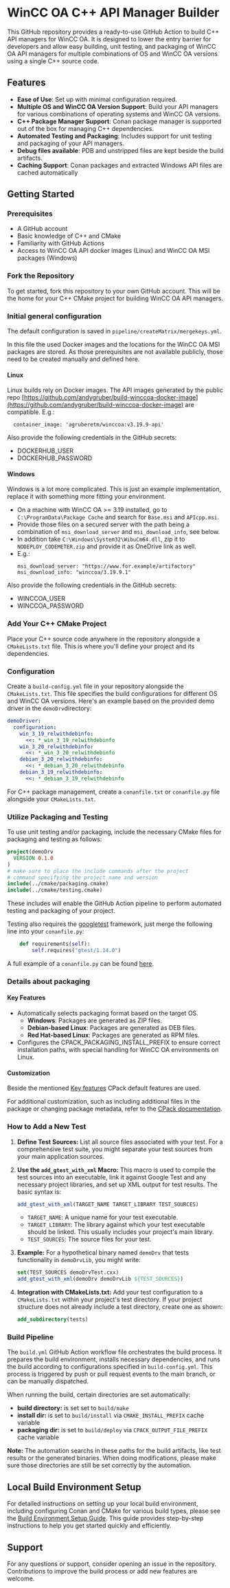 # WinCC OA C++ API Manager Builder

This GitHub repository provides a ready-to-use GitHub Action to build C++ API managers for WinCC OA.
It is designed to lower the entry barrier for developers and allow easy building, unit testing, and packaging of WinCC OA API managers for multiple combinations of OS and WinCC OA versions using a single C++ source code.

## Features

- **Ease of Use**: Set up with minimal configuration required.
- **Multiple OS and WinCC OA Version Support**: Build your API managers for various combinations of operating systems and WinCC OA versions.
- **C++ Package Manager Support**: Conan package manager is supported out of the box for managing C++ dependencies.
- **Automated Testing and Packaging**: Includes support for unit testing and packaging of your API managers.
- **Debug files available**: PDB and unstripped files are kept beside the build artifacts.
- **Caching Support**: Conan packages and extracted Windows API files are cached automatically

## Getting Started

### Prerequisites

- A GitHub account
- Basic knowledge of C++ and CMake
- Familiarity with GitHub Actions
- Access to WinCC OA API docker images (Linux) and WinCC OA MSI packages (Windows)

### Fork the Repository

To get started, fork this repository to your own GitHub account. This will be the home for your C++ CMake project for building WinCC OA API managers.

### Initial general configuration

The default configuration is saved in `pipeline/createMatrix/mergekeys.yml`.

In this file the used Docker images and the locations for the WinCC OA MSI packages are stored.
As those prerequisites are not available publicly, those need to be created manually and defined here.

#### Linux

Linux builds rely on Docker images.
The API images generated by the public repo [https://github.com/andygruber/build-winccoa-docker-image](https://github.com/andygruber/build-winccoa-docker-image) are compatible.
E.g.: 
```
  container_image: 'agruberetm/winccoa:v3.19.9-api'
```

Also provide the following credentials in the GitHub secrets:
- DOCKERHUB_USER
- DOCKERHUB_PASSWORD

#### Windows

Windows is a lot more complicated. This is just an example implementation, replace it with something more fitting your environment.

- On a machine with WinCC OA >= 3.19 installed, go to `C:\ProgramData\Package Cache` and search for `Base.msi` and `APIcpp.msi`.
- Provide those files on a secured server with the path being a combination of `msi_download_server` and `msi_download_info`, see below.
- In addition take `C:\Windows\System32\WibuCm64.dll`, zip it to `NODEPLOY_CODEMETER.zip` and provide it as OneDrive link as well.
- E.g.:
    ```
    msi_download_server: "https://www.for.example/artifactory"
    msi_download_info: "winccoa/3.19.9.1"
    ```

Also provide the following credentials in the GitHub secrets:
- WINCCOA_USER
- WINCCOA_PASSWORD

### Add Your C++ CMake Project

Place your C++ source code anywhere in the repository alongside a `CMakeLists.txt` file.
This is where you'll define your project and its dependencies.

### Configuration

Create a `build-config.yml` file in your repository alongside the `CMakeLists.txt`.
This file specifies the build configurations for different OS and WinCC OA versions.
Here's an example based on the provided demo driver in the `demoDrv`directory:

```yaml
demoDriver:
  configuration:
    win_3_19_relwithdebinfo:
      <<: *_win_3_19_relwithdebinfo
    win_3_20_relwithdebinfo:
      <<: *_win_3_20_relwithdebinfo
    debian_3_20_relwithdebinfo:
      <<: *_debian_3_20_relwithdebinfo
    debian_3_19_relwithdebinfo:
      <<: *_debian_3_19_relwithdebinfo
```

For C++ package management, create a `conanfile.txt` or `conanfile.py` file alongside your `CMakeLists.txt`.

### Utilize Packaging and Testing

To use unit testing and/or packaging, include the necessary CMake files for packaging and testing as follows:
```cmake
project(demoDrv
  VERSION 0.1.0
)
# make sure to place the include commands after the project
# command specifying the project name and version
include(../cmake/packaging.cmake)
include(../cmake/testing.cmake)
```

These includes will enable the GitHub Action pipeline to perform automated testing and packaging of your project.

Testing also requires the [googletest](https://github.com/google/googletest) framework, just merge the following line into your `conanfile.py`:
```python
    def requirements(self):
        self.requires("gtest/1.14.0")
```

A full example of a `conanfile.py` can be found [here](BUILD.md#conan).

### Details about packaging

#### Key Features

- Automatically selects packaging format based on the target OS.
    - **Windows**: Packages are generated as ZIP files.
    - **Debian-based Linux**: Packages are generated as DEB files.
    - **Red Hat-based Linux**: Packages are generated as RPM files.
- Configures the CPACK_PACKAGING_INSTALL_PREFIX to ensure correct installation paths, with special handling for WinCC OA environments on Linux.

#### Customization

Beside the mentioned [Key features](#key-features) CPack default features are used.

For additional customization, such as including additional files in the package or changing package metadata, refer to the [CPack documentation](https://cmake.org/cmake/help/latest/module/CPack.html).

### How to Add a New Test

1. **Define Test Sources:**
List all source files associated with your test.
For a comprehensive test suite, you might separate your test sources from your main application sources.

2. **Use the `add_gtest_with_xml` Macro:**
This macro is used to compile the test sources into an executable, link it against Google Test and any necessary project libraries, and set up XML output for test results.
The basic syntax is:

   ```cmake
   add_gtest_with_xml(TARGET_NAME TARGET_LIBRARY TEST_SOURCES)
   ```

   - `TARGET_NAME`: A unique name for your test executable.
   - `TARGET_LIBRARY`: The library against which your test executable should be linked. This usually includes your project's main library.
   - `TEST_SOURCES`: The source files for your test.

3. **Example:**
For a hypothetical binary named `demoDrv` that tests functionality in `demoDrvLib`, you might write:

   ```cmake
   set(TEST_SOURCES demoDrvTest.cxx)
   add_gtest_with_xml(demoDrv demoDrvLib ${TEST_SOURCES})
   ```

4. **Integration with CMakeLists.txt:**
Add your test configuration to a `CMakeLists.txt` within your project's test directory.
If your project structure does not already include a test directory, create one as shown:

   ```cmake
   add_subdirectory(tests)
   ```

### Build Pipeline

The `build.yml` GitHub Action workflow file orchestrates the build process.
It prepares the build environment, installs necessary dependencies, and runs the build according to configurations specified in `build-config.yml`.
This process is triggered by push or pull request events to the main branch, or can be manually dispatched.

When running the build, certain directories are set automatically:
- **build directory:** is set set to `build/make`
- **install dir:** is set to `build/install` via `CMAKE_INSTALL_PREFIX` cache variable
- **packaging dir:** is set to `build/deploy` via `CPACK_OUTPUT_FILE_PREFIX` cache variable

**Note:** The automation searchs in these paths for the build artifacts, like test results or the generated binaries.
When doing modifications, please make sure those directories are still be set correctly by the automation.

## Local Build Environment Setup

For detailed instructions on setting up your local build environment, including configuring Conan and CMake for various build types, please see the [Build Environment Setup Guide](BUILD.md).
This guide provides step-by-step instructions to help you get started quickly and efficiently.

## Support

For any questions or support, consider opening an issue in the repository. Contributions to improve the build process or add new features are welcome.

